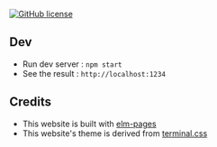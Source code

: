 [![GitHub license](https://img.shields.io/github/license/tkoyasak/tkoyasak.dev?color=blue)](https://github.com/tkoyasak/tkoyasak.dev/blob/main/LICENSE)

## Dev
- Run dev server : `npm start`
- See the result : `http://localhost:1234`

## Credits
- This website is built with [elm-pages](https://github.com/dillonkearns/elm-pages)
- This website's theme is derived from [terminal.css](https://github.com/Gioni06/terminal.css)
